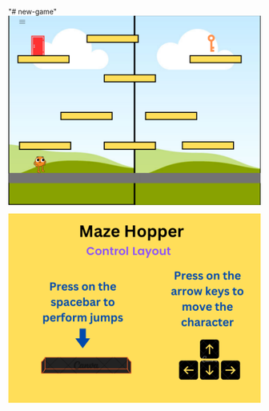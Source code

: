 "# new-game"
![Game Layout](./img/game_layout_wireframe.png)

![Control Layout](./img/control_layout_wireframe.png)
